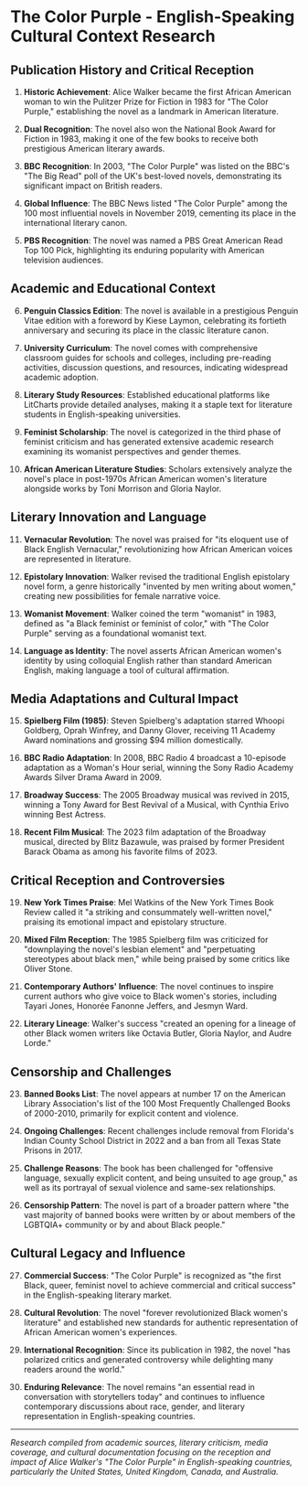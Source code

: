 # The Color Purple - English-Speaking Cultural Context Research

## Publication History and Critical Reception

1. **Historic Achievement**: Alice Walker became the first African American woman to win the Pulitzer Prize for Fiction in 1983 for "The Color Purple," establishing the novel as a landmark in American literature.

2. **Dual Recognition**: The novel also won the National Book Award for Fiction in 1983, making it one of the few books to receive both prestigious American literary awards.

3. **BBC Recognition**: In 2003, "The Color Purple" was listed on the BBC's "The Big Read" poll of the UK's best-loved novels, demonstrating its significant impact on British readers.

4. **Global Influence**: The BBC News listed "The Color Purple" among the 100 most influential novels in November 2019, cementing its place in the international literary canon.

5. **PBS Recognition**: The novel was named a PBS Great American Read Top 100 Pick, highlighting its enduring popularity with American television audiences.

## Academic and Educational Context

6. **Penguin Classics Edition**: The novel is available in a prestigious Penguin Vitae edition with a foreword by Kiese Laymon, celebrating its fortieth anniversary and securing its place in the classic literature canon.

7. **University Curriculum**: The novel comes with comprehensive classroom guides for schools and colleges, including pre-reading activities, discussion questions, and resources, indicating widespread academic adoption.

8. **Literary Study Resources**: Established educational platforms like LitCharts provide detailed analyses, making it a staple text for literature students in English-speaking universities.

9. **Feminist Scholarship**: The novel is categorized in the third phase of feminist criticism and has generated extensive academic research examining its womanist perspectives and gender themes.

10. **African American Literature Studies**: Scholars extensively analyze the novel's place in post-1970s African American women's literature alongside works by Toni Morrison and Gloria Naylor.

## Literary Innovation and Language

11. **Vernacular Revolution**: The novel was praised for "its eloquent use of Black English Vernacular," revolutionizing how African American voices are represented in literature.

12. **Epistolary Innovation**: Walker revised the traditional English epistolary novel form, a genre historically "invented by men writing about women," creating new possibilities for female narrative voice.

13. **Womanist Movement**: Walker coined the term "womanist" in 1983, defined as "a Black feminist or feminist of color," with "The Color Purple" serving as a foundational womanist text.

14. **Language as Identity**: The novel asserts African American women's identity by using colloquial English rather than standard American English, making language a tool of cultural affirmation.

## Media Adaptations and Cultural Impact

15. **Spielberg Film (1985)**: Steven Spielberg's adaptation starred Whoopi Goldberg, Oprah Winfrey, and Danny Glover, receiving 11 Academy Award nominations and grossing $94 million domestically.

16. **BBC Radio Adaptation**: In 2008, BBC Radio 4 broadcast a 10-episode adaptation as a Woman's Hour serial, winning the Sony Radio Academy Awards Silver Drama Award in 2009.

17. **Broadway Success**: The 2005 Broadway musical was revived in 2015, winning a Tony Award for Best Revival of a Musical, with Cynthia Erivo winning Best Actress.

18. **Recent Film Musical**: The 2023 film adaptation of the Broadway musical, directed by Blitz Bazawule, was praised by former President Barack Obama as among his favorite films of 2023.

## Critical Reception and Controversies

19. **New York Times Praise**: Mel Watkins of the New York Times Book Review called it "a striking and consummately well-written novel," praising its emotional impact and epistolary structure.

20. **Mixed Film Reception**: The 1985 Spielberg film was criticized for "downplaying the novel's lesbian element" and "perpetuating stereotypes about black men," while being praised by some critics like Oliver Stone.

21. **Contemporary Authors' Influence**: The novel continues to inspire current authors who give voice to Black women's stories, including Tayari Jones, Honorée Fanonne Jeffers, and Jesmyn Ward.

22. **Literary Lineage**: Walker's success "created an opening for a lineage of other Black women writers like Octavia Butler, Gloria Naylor, and Audre Lorde."

## Censorship and Challenges

23. **Banned Books List**: The novel appears at number 17 on the American Library Association's list of the 100 Most Frequently Challenged Books of 2000-2010, primarily for explicit content and violence.

24. **Ongoing Challenges**: Recent challenges include removal from Florida's Indian County School District in 2022 and a ban from all Texas State Prisons in 2017.

25. **Challenge Reasons**: The book has been challenged for "offensive language, sexually explicit content, and being unsuited to age group," as well as its portrayal of sexual violence and same-sex relationships.

26. **Censorship Pattern**: The novel is part of a broader pattern where "the vast majority of banned books were written by or about members of the LGBTQIA+ community or by and about Black people."

## Cultural Legacy and Influence

27. **Commercial Success**: "The Color Purple" is recognized as "the first Black, queer, feminist novel to achieve commercial and critical success" in the English-speaking literary market.

28. **Cultural Revolution**: The novel "forever revolutionized Black women's literature" and established new standards for authentic representation of African American women's experiences.

29. **International Recognition**: Since its publication in 1982, the novel "has polarized critics and generated controversy while delighting many readers around the world."

30. **Enduring Relevance**: The novel remains "an essential read in conversation with storytellers today" and continues to influence contemporary discussions about race, gender, and literary representation in English-speaking countries.

---

*Research compiled from academic sources, literary criticism, media coverage, and cultural documentation focusing on the reception and impact of Alice Walker's "The Color Purple" in English-speaking countries, particularly the United States, United Kingdom, Canada, and Australia.*